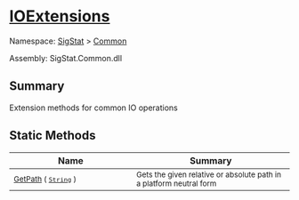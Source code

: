 # [IOExtensions](./IOExtensions.md)

Namespace: [SigStat]() > [Common](./README.md)

Assembly: SigStat.Common.dll

## Summary
Extension methods for common IO operations

## Static Methods

| Name | Summary | 
| --- | --- | 
|<img width=200/> <sub>[GetPath](./Methods/IOExtensions-100663399.md) ( [`String`](https://docs.microsoft.com/en-us/dotnet/api/System.String) )</sub> | <sub>Gets the given relative or absolute path in a platform neutral form</sub> | <br>


